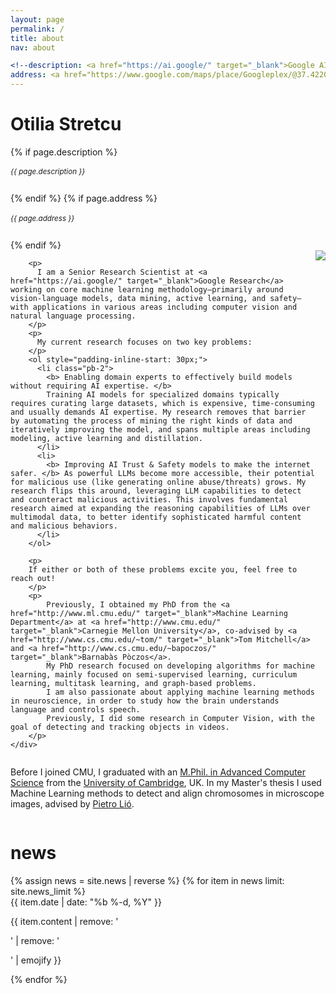 ```yaml
---
layout: page
permalink: /
title: about
nav: about

<!--description: <a href="https://ai.google/" target="_blank">Google AI</a> -->
address: <a href="https://www.google.com/maps/place/Googleplex/@37.4220656,-122.0862837,17z/data=!3m1!4b1!4m5!3m4!1s0x808fba02425dad8f:0x6c296c66619367e0!8m2!3d37.4220656!4d-122.0840897" class="page-description" target="_blank">Mountain View, California, USA </a>
---
```


<div class="col p-0 pt-4 pb-4">
  <h1 class="title text-left font-weight-bold">Otilia Stretcu</h1>
  {% if page.description %}
    <h6 class="m-0 mb-2" style="font-size: 0.83em;">{{ page.description }}</h6>
  {% endif %}
  {% if page.address %}
      <h6 class="m-0 mb-2" style="font-size: 0.83em;">{{ page.address }}</h6>
  {% endif %}
</div>

<!-- Introduction -->

<div style="display: flex; flex-wrap: wrap;">
    <div class="text-justify p-0">
        <div class="col-xs-12 col-sm-5 p-0 pt-2 pb-sm-2 pb-4 pl-sm-4 text-center" style="float: right;">
          <img class="profile-img img-responsive" src="{{ 'prof_pic.jpg' | prepend: '/assets/img/' | prepend: site.baseurl | prepend: site.url }}">
        </div>

        <p>
          I am a Senior Research Scientist at <a href="https://ai.google/" target="_blank">Google Research</a>  working on core machine learning methodology—primarily around vision-language models, data mining, active learning, and safety—with applications in various areas including computer vision and natural language processing.
        </p>
        <p>
          My current research focuses on two key problems:
        </p>
        <ol style="padding-inline-start: 30px;">
          <li class="pb-2">
            <b> Enabling domain experts to effectively build models without requiring AI expertise. </b>
            Training AI models for specialized domains typically requires curating large datasets, which is expensive, time-consuming and usually demands AI expertise. My research removes that barrier by automating the process of mining the right kinds of data and iteratively improving the model, and spans multiple areas including modeling, active learning and distillation.
          </li>
          <li> 
            <b> Improving AI Trust & Safety models to make the internet safer. </b> As powerful LLMs become more accessible, their potential for malicious use (like generating online abuse/threats) grows. My research flips this around, leveraging LLM capabilities to detect and counteract malicious activities. This involves fundamental research aimed at expanding the reasoning capabilities of LLMs over multimodal data, to better identify sophisticated harmful content and malicious behaviors.
          </li>
        </ol>

        <p>
        If either or both of these problems excite you, feel free to reach out!
        </p>
        <p>
            Previously, I obtained my PhD from the <a href="http://www.ml.cmu.edu/" target="_blank">Machine Learning Department</a> at <a href="http://www.cmu.edu/" target="_blank">Carnegie Mellon University</a>, co-advised by <a href="http://www.cs.cmu.edu/~tom/" target="_blank">Tom Mitchell</a> and <a href="http://www.cs.cmu.edu/~bapoczos/" target="_blank">Barnabàs Pòczos</a>.
            My PhD research focused on developing algorithms for machine learning, mainly focused on semi-supervised learning, curriculum learning, multitask learning, and graph-based problems.
            I am also passionate about applying machine learning methods in neuroscience, in order to study how the brain understands language and controls speech.
            Previously, I did some research in Computer Vision, with the goal of detecting and tracking objects in videos.
        </p>
    </div>
</div>

<div class="col text-justify p-0">
    <p>
        Before I joined CMU, I graduated with an <a href="https://www.cst.cam.ac.uk/admissions/acs" target="_blank">M.Phil. in Advanced Computer Science</a>
        from the <a href="https://www.cam.ac.uk/" target="_blank">University of Cambridge</a>, UK.
        In my Master's thesis I used Machine Learning methods to detect and align chromosomes in microscope images,
        advised by <a href="https://www.cl.cam.ac.uk/~pl219/" target="_blank">Pietro Lió</a>.
    </p>
</div>

<!-- News -->
<div class="news mt-3 p-0">
  <h1 class="title mb-4 p-0">news</h1>
  {% assign news = site.news | reverse %}
  {% for item in news limit: site.news_limit %}
    <div class="row p-0">
      <div class="col-sm-2 p-0">
        <span class="badge light-green darken-1 font-weight-bold text-uppercase align-middle date ml-3">
          {{ item.date | date: "%b %-d, %Y" }}
        </span>
      </div>
      <div class="col-sm-10 mt-2 mt-sm-0 ml-3 ml-md-0 p-0 font-weight-light text">
        <p>{{ item.content | remove: '<p>' | remove: '</p>' | emojify }}</p>
      </div>
    </div>
  {% endfor %}
</div>
